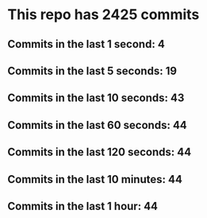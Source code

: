 # This repo has 2425 commits

## Commits in the last 1 second: 4
## Commits in the last 5 seconds: 19
## Commits in the last 10 seconds: 43
## Commits in the last 60 seconds: 44
## Commits in the last 120 seconds: 44
## Commits in the last 10 minutes: 44
## Commits in the last 1 hour: 44
